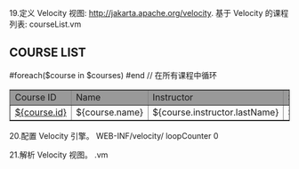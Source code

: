 19.定义 Velocity 视图: http://jakarta.apache.org/velocity.
  基于 Velocity 的课程列表: courseList.vm
  <html>
    <head>
      <title>Course List</title>
    </head>
    <body>
      <h2>COURSE LIST</h2>
      <table width="600" border="1" cellspacing="1" cellpadding="1">
        <tr bgcolor="#999999">
          <td>Course ID</td>
          <td>Name</td>
          <td>Instructor</td>
          <td>Start</td>
          <td>End</td>
        </tr>
        #foreach($course in $courses)
        <tr>
          <td><a href="displayCourse.htm?id=${course.id}"> ${course.id} </a></td>
          <td> ${course.name} </td>
          <td> ${course.instructor.lastName} </td>
          <td> ${course.startDate} </td>
          <td> ${course.endDate} </td>
        </tr>
        #end  // 在所有课程中循环
      </table>
    </body>
  </html>

20.配置 Velocity 引擎。
 <bean id="velocityConfigurer" class="org.springframework.web.servlet.view.velocity.VelocityConfigurer">
   <property name="resourceLoaderPath">
      <value>WEB-INF/velocity/</value>
   </property>
   <property name="velocityProperties">
      <props>
        <prop key="directive.foreach.counter.name">loopCounter</prop>
        <prop key="directive.foreach.counter.initial.value">0</prop>
      </props>
   </property>
 </bean>

21.解析 Velocity 视图。
 <bean id="viewResolver" class="org.springframework.web.servlet.view.velocity.VelocityViewResolver">
    <property name="suffix"><value>.vm</value></property>
 </bean>
